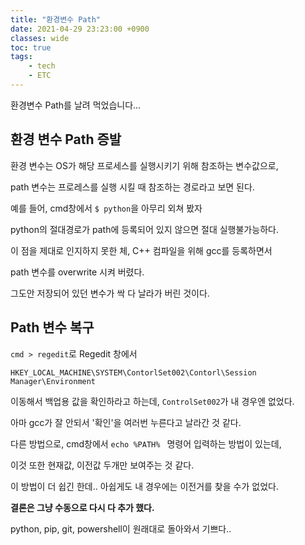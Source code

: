```yaml
---
title: "환경변수 Path"
date: 2021-04-29 23:23:00 +0900
classes: wide
toc: true
tags:
    - tech
    - ETC
---
```

환경변수 Path를 날려 먹었습니다...

## 환경 변수 Path 증발

환경 변수는 OS가 해당 프로세스를 실행시키기 위해 참조하는 변수값으로,

path 변수는 프로레스를 실행 시킬 때 참조하는 경로라고 보면 된다.

예를 들어, cmd창에서 `$ python`을 아무리 외쳐 봤자

python의 절대경로가 path에 등록되어 있지 않으면 절대 실행불가능하다.

이 점을 제대로 인지하지 못한 체, C++ 컴파일을 위해 gcc를 등록하면서

path 변수를 overwrite 시켜 버렸다.

그도안 저장되어 있던 변수가 싹 다 날라가 버린 것이다.

## Path 변수 복구

`cmd > regedit`로 Regedit 창에서 

`HKEY_LOCAL_MACHINE\SYSTEM\ContorlSet002\Contorl\Session Manager\Environment`

이동해서 백업용 값을 확인하라고 하는데, `ControlSet002`가 내 경우엔 없었다.

아마 gcc가 잘 안되서 '확인'을 여러번 누른다고 날라간 것 같다.


다른 방법으로, cmd창에서 `echo %PATH% ` 명령어 입력하는 방법이 있는데,

이것 또한 현재값, 이전값 두개만 보여주는 것 같다.

이 방법이 더 쉽긴 한데.. 아쉽게도 내 경우에는 이전거를 찾을 수가 없었다.


**결론은 그냥 수동으로 다시 다 추가 했다.**

python, pip, git, powershell이 원래대로 돌아와서 기쁘다..